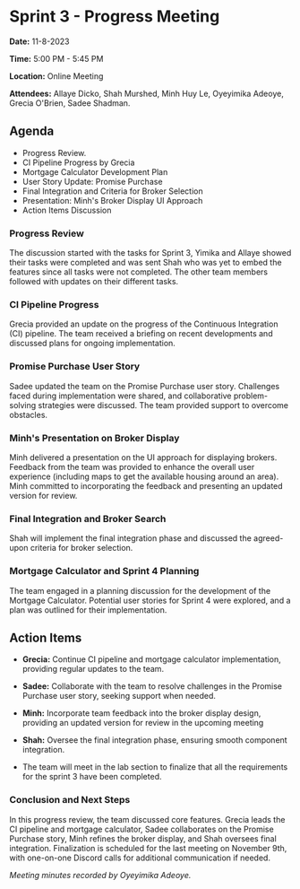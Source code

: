 # Sprint 3 - Progress Meeting

**Date:** 11-8-2023  

**Time:** 5:00 PM - 5:45 PM

**Location:** Online Meeting

**Attendees:** Allaye Dicko, Shah Murshed, Minh Huy Le, Oyeyimika Adeoye, Grecia O'Brien, Sadee Shadman.

## Agenda
- Progress Review.
- CI Pipeline Progress by Grecia
- Mortgage Calculator Development Plan
- User Story Update: Promise Purchase
- Final Integration and Criteria for Broker Selection
- Presentation: Minh's Broker Display UI Approach
- Action Items Discussion

### Progress Review
The discussion started with the tasks for Sprint 3, Yimika and Allaye showed their tasks were completed and was sent Shah who was yet to embed the features since all tasks were not completed. The other team members followed with updates on their different tasks.

### CI Pipeline Progress

Grecia provided an update on the progress of the Continuous Integration (CI) pipeline. The team received a briefing on recent developments and discussed plans for ongoing implementation.

### Promise Purchase User Story

Sadee updated the team on the Promise Purchase user story. Challenges faced during implementation were shared, and collaborative problem-solving strategies were discussed. The team provided support to overcome obstacles.

### Minh's Presentation on Broker Display

Minh delivered a presentation on the UI approach for displaying brokers. Feedback from the team was provided to enhance the overall user experience (including maps to get the available housing around an area). Minh committed to incorporating the feedback and presenting an updated version for review.

### Final Integration and Broker Search

Shah will implement the final integration phase and discussed the agreed-upon criteria for broker selection.

### Mortgage Calculator and Sprint 4 Planning

The team engaged in a planning discussion for the development of the Mortgage Calculator. Potential user stories for Sprint 4 were explored, and a plan was outlined for their implementation.

## Action Items

- **Grecia:** Continue CI pipeline and mortgage calculator implementation, providing regular updates to the team.
- **Sadee:** Collaborate with the team to resolve challenges in the Promise Purchase user story, seeking support when needed.
- **Minh:** Incorporate team feedback into the broker display design, providing an updated version for review in the upcoming meeting
- **Shah:** Oversee the final integration phase, ensuring smooth component integration.

- The team will meet in the lab section to finalize that all the requirements for the sprint 3 have been completed.

### Conclusion and Next Steps

In this progress review, the team discussed core features. Grecia leads the CI pipeline and mortgage calculator, Sadee collaborates on the Promise Purchase story, Minh refines the broker display, and Shah oversees final integration. Finalization is scheduled for the last meeting on November 9th, with one-on-one Discord calls for additional communication if needed.

*Meeting minutes recorded by Oyeyimika Adeoye.*
